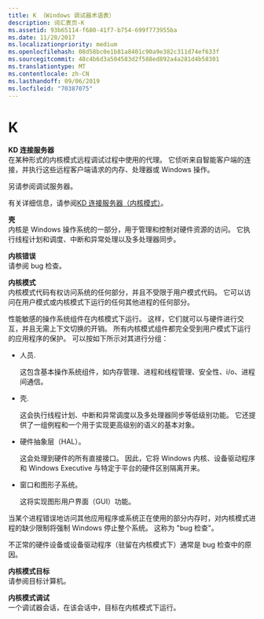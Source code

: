 ```yaml
---
title: K （Windows 调试器术语表）
description: 词汇表页-K
ms.assetid: 93b65114-f680-41f7-b754-699f773955ba
ms.date: 11/28/2017
ms.localizationpriority: medium
ms.openlocfilehash: 08d58bc0e1b81a8401c90a9e382c311d74ef633f
ms.sourcegitcommit: 48c4b6d3a504583d2f588ed892a4a281d4b58301
ms.translationtype: MT
ms.contentlocale: zh-CN
ms.lasthandoff: 09/06/2019
ms.locfileid: "70387075"
---
```

# <a name="k"></a>K


<span id="kd_connection_server"></span><span id="KD_CONNECTION_SERVER"></span>**KD 连接服务器**  
在某种形式的内核模式远程调试过程中使用的代理。 它侦听来自智能客户端的连接，并执行这些远程客户端请求的内存、处理器或 Windows 操作。

另请参阅调试服务器。

有关详细信息，请参阅[KD 连接服务器（内核模式）](kd-connection-servers--kernel-mode-.md)。

<span id="kernel"></span><span id="KERNEL"></span>**壳**  
内核是 Windows 操作系统的一部分，用于管理和控制对硬件资源的访问。 它执行线程计划和调度、中断和异常处理以及多处理器同步。

<span id="kernel_error"></span><span id="KERNEL_ERROR"></span>**内核错误**  
请参阅 bug 检查。

<span id="kernel_mode"></span><span id="KERNEL_MODE"></span>**内核模式**  
内核模式代码有权访问系统的任何部分，并且不受限于用户模式代码。 它可以访问在用户模式或内核模式下运行的任何其他进程的任何部分。

性能敏感的操作系统组件在内核模式下运行。 这样，它们就可以与硬件进行交互，并且无需上下文切换的开销。 所有内核模式组件都完全受到用户模式下运行的应用程序的保护。 可以按如下所示对其进行分组：

-   人员.

    这包含基本操作系统组件，如内存管理、进程和线程管理、安全性、i/o、进程间通信。

-   壳.

    这会执行线程计划、中断和异常调度以及多处理器同步等低级别功能。 它还提供了一组例程和一个用于实现更高级别的语义的基本对象。

-   硬件抽象层（HAL）。

    这会处理到硬件的所有直接接口。 因此，它将 Windows 内核、设备驱动程序和 Windows Executive 与特定于平台的硬件区别隔离开来。

-   窗口和图形子系统。

    这将实现图形用户界面（GUI）功能。

当某个进程错误地访问其他应用程序或系统正在使用的部分内存时，对内核模式进程的缺少限制将强制 Windows 停止整个系统。 这称为 "bug 检查"。

不正常的硬件设备或设备驱动程序（驻留在内核模式下）通常是 bug 检查中的原因。

<span id="kernel_mode_target"></span><span id="KERNEL_MODE_TARGET"></span>**内核模式目标**  
请参阅目标计算机。

<span id="kernel_mode_debugging"></span><span id="KERNEL_MODE_DEBUGGING"></span>**内核模式调试**  
一个调试器会话，在该会话中，目标在内核模式下运行。

 

 






